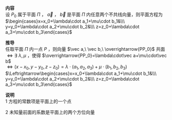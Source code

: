 **内容**  
设 $P_0$ 属于平面 $\Pi$ ， $\vec a$ ， $\vec b$ 是平面 $\Pi$ 内任意两个不共线向量，则平面方程为 $\begin{cases}x=x_0+\lambda\cdot a_1+\mu\cdot b_1&\\\ y=y_0+\lambda\cdot a_2+\mu\cdot b_2&\\\ z=z_0+\lambda\cdot a_3+\mu\cdot b_3\end{cases}$  
  
**推导**  
任取平面 $\Pi$ 内一点 $P$ ，则向量 $\vec a,\ \vec b,\ \overrightarrow{PP_0}$ 共面  
$\Leftrightarrow\exists\ \lambda,\mu$ ，使得 $\overrightarrow{PP_0}=\lambda\cdot\vec a+\mu\cdot\vec b$  
$\Leftrightarrow(x-x_0,y-y_0,z-z_0)=\lambda\cdot(a_1,a_2,a_3)+\mu\cdot(b_1,b_2,b_3)$  
$\Leftrightarrow\begin{cases}x=x_0+\lambda\cdot a_1+\mu\cdot b_1&\\\ y=y_0+\lambda\cdot a_2+\mu\cdot b_2&\\\ z=z_0+\lambda\cdot a_3+\mu\cdot b_3\end{cases}$  
  
**说明**  
1 方程的常数项是平面上的一个点  
  
2 未知量前面的系数是平面上的两个方位向量  

